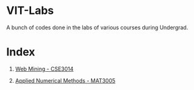 # VIT-Labs
A bunch of codes done in the labs of various courses during Undergrad.


# Index


1. [Web Mining - CSE3014](./Web_Mining_CSE3024)


2. [Applied Numerical Methods - MAT3005](./Applied_Numerical_Methods_MAT_3005)
